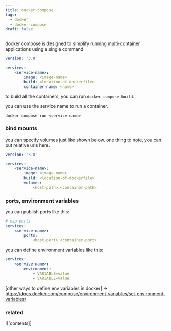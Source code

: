 ```yaml
---
title: docker-compose
tags:
  - docker
  - docker-compose
draft: false
---
```

docker compose is designed to simplify running multi-container applications using a single command.

```yaml
version: '3.8'

services:
	<service-name>:
		image: <image-name>
		build: <location-of-dockerfile>
		container-name: <name>
```

to build all the containers, you can run `docker compose build`.

you can use the service name to run a container.
```
docker compose run <service-name>
```

### bind mounts
you can specify volumes just like shown below. one thing to note, you can put relative urls here.

```yaml
version: '3.8'

services:
	<service-name>:
		image: <image-name>
		build: <location-of-dockerfile>
		volumes:
			<host-path>:<container-path>
```

### ports, environment variables

you can publish ports like this:

```yaml
# map ports
services:
	<service-name>:
		ports:
			<host-port>:<container-port>
```

you can define environment variables like this:

```yaml
services:
	<service-name>:
		environment:
			- VARIABLE=value
			- VARIABLE=value
```

[other ways to define env variables in docker] -> https://docs.docker.com/compose/environment-variables/set-environment-variables/

### related
![[contents]]